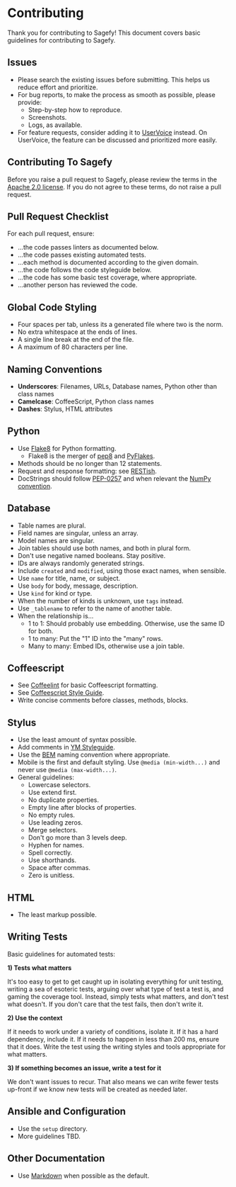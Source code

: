 Contributing
============

Thank you for contributing to Sagefy! This document covers basic guidelines for contributing to Sagefy.

Issues
------

- Please search the existing issues before submitting. This helps us reduce effort and prioritize.
- For bug reports, to make the process as smooth as possible, please provide:
    - Step-by-step how to reproduce.
    - Screenshots.
    - Logs, as available.
- For feature requests, consider adding it to [UserVoice](http://sagefy.uservoice.com/) instead. On UserVoice, the feature can be discussed and prioritized more easily.

Contributing To Sagefy
----------------------

Before you raise a pull request to Sagefy, please review the terms in the [Apache 2.0 license](http://www.apache.org/licenses/LICENSE-2.0). If you do not agree to these terms, do not raise a pull request.

Pull Request Checklist
----------------------

For each pull request, ensure:

- ...the code passes linters as documented below.
- ...the code passes existing automated tests.
- ...each method is documented according to the given domain.
- ...the code follows the code styleguide below.
- ...the code has some basic test coverage, where appropriate.
- ...another person has reviewed the code.

Global Code Styling
-------------------

- Four spaces per tab, unless its a generated file where two is the norm.
- No extra whitespace at the ends of lines.
- A single line break at the end of the file.
- A maximum of 80 characters per line.

Naming Conventions
------------------

- **Underscores**: Filenames, URLs, Database names, Python other than class names
- **Camelcase**: CoffeeScript, Python class names
- **Dashes**: Stylus, HTML attributes

Python
------

- Use [Flake8](https://flake8.readthedocs.org/en/2.0/) for Python formatting.
    - Flake8 is the merger of [pep8](https://github.com/jcrocholl/pep8) and [PyFlakes](https://launchpad.net/pyflakes).
- Methods should be no longer than 12 statements.
- Request and response formatting: see [RESTish](https://github.com/heiskr/sagefy/wiki/RESTish).
- DocStrings should follow [PEP-0257](http://legacy.python.org/dev/peps/pep-0257/) and when relevant the [NumPy convention](https://github.com/numpy/numpy/blob/master/doc/HOWTO_DOCUMENT.rst.txt).

Database
--------

- Table names are plural.
- Field names are singular, unless an array.
- Model names are singular.
- Join tables should use both names, and both in plural form.
- Don't use negative named booleans. Stay positive.
- IDs are always randomly generated strings.
- Include `created` and `modified`, using those exact names, when sensible.
- Use `name` for title, name, or subject.
- Use `body` for body, message, description.
- Use `kind` for kind or type.
- When the number of kinds is unknown, use `tags` instead.
- Use `_tablename` to refer to the name of another table.
- When the relationship is...
    - 1 to 1: Should probably use embedding. Otherwise, use the same ID for both.
    - 1 to many: Put the "1" ID into the "many" rows.
    - Many to many: Embed IDs, otherwise use a join table.

Coffeescript
------------

- See [Coffeelint](http://www.coffeelint.org/) for basic Coffeescript formatting.
- See [Coffeescript Style Guide](https://github.com/polarmobile/coffeescript-style-guide).
- Write concise comments before classes, methods, blocks.

Stylus
------

- Use the least amount of syntax possible.
- Add comments in [YM Styleguide](https://github.com/heiskr/ym-styleguide).
- Use the [BEM](http://bem.info/method/) naming convention where appropriate.
- Mobile is the first and default styling. Use `@media (min-width...)` and never use `@media (max-width...)`.
- General guidelines:
    - Lowercase selectors.
    - Use extend first.
    - No duplicate properties.
    - Empty line after blocks of properties.
    - No empty rules.
    - Use leading zeros.
    - Merge selectors.
    - Don't go more than 3 levels deep.
    - Hyphen for names.
    - Spell correctly.
    - Use shorthands.
    - Space after commas.
    - Zero is unitless.

HTML
----

- The least markup possible.

Writing Tests
-------------

Basic guidelines for automated tests:

**1) Tests what matters**

It's too easy to get to get caught up in isolating everything for unit testing, writing a sea of esoteric tests, arguing over what type of test a test is, and gaming the coverage tool. Instead, simply tests what matters, and don't test what doesn't. If you don't care that the test fails, then don't write it.

**2) Use the context**

If it needs to work under a variety of conditions, isolate it. If it has a hard dependency, include it. If it needs to happen in less than 200 ms, ensure that it does. Write the test using the writing styles and tools appropriate for what matters.

**3) If something becomes an issue, write a test for it**

We don't want issues to recur. That also means we can write fewer tests up-front if we know new tests will be created as needed later.

Ansible and Configuration
-------------------------

- Use the `setup` directory.
- More guidelines TBD.

Other Documentation
-------------------

- Use [Markdown](https://daringfireball.net/projects/markdown/) when possible as the default.
